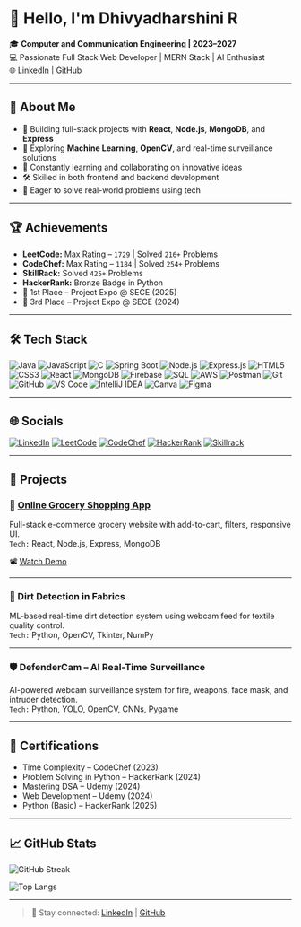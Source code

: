 # 👋 Hello, I'm Dhivyadharshini R

🎓 **Computer and Communication Engineering | 2023–2027**  
💻 Passionate Full Stack Web Developer | MERN Stack | AI Enthusiast  
🌐 [LinkedIn](https://www.linkedin.com/in/dhivyadharshini8) | [GitHub](https://github.com/dhivyadharshini15102005)

---

## 🌟 About Me

- 🔭 Building full-stack projects with **React**, **Node.js**, **MongoDB**, and **Express**
- 🤖 Exploring **Machine Learning**, **OpenCV**, and real-time surveillance solutions
- 🌱 Constantly learning and collaborating on innovative ideas
- 🛠 Skilled in both frontend and backend development
- 🎯 Eager to solve real-world problems using tech

---

## 🏆 Achievements

- **LeetCode:** Max Rating – `1729` | Solved `216+` Problems  
- **CodeChef:** Max Rating – `1184` | Solved `254+` Problems  
- **SkillRack:** Solved `425+` Problems  
- **HackerRank:** Bronze Badge in Python  
- 🥇 1st Place – Project Expo @ SECE (2025)  
- 🥉 3rd Place – Project Expo @ SECE (2024)

---

## 🛠️ Tech Stack
![Java](https://img.shields.io/badge/Java-%23ED8B00.svg?style=for-the-badge&logo=java&logoColor=white)
![JavaScript](https://img.shields.io/badge/JavaScript-%23F7DF1E.svg?style=for-the-badge&logo=javascript&logoColor=black)
![C](https://img.shields.io/badge/C-%2300599C.svg?style=for-the-badge&logo=c&logoColor=white)
![Spring Boot](https://img.shields.io/badge/Spring%20Boot-%236DB33F.svg?style=for-the-badge&logo=spring-boot&logoColor=white)
![Node.js](https://img.shields.io/badge/Node.js-%23339933.svg?style=for-the-badge&logo=node.js&logoColor=white)
![Express.js](https://img.shields.io/badge/Express.js-%23000000.svg?style=for-the-badge&logo=express&logoColor=white)
![HTML5](https://img.shields.io/badge/HTML5-%23E34F26.svg?style=for-the-badge&logo=html5&logoColor=white)
![CSS3](https://img.shields.io/badge/CSS3-%231572B6.svg?style=for-the-badge&logo=css3&logoColor=white)
![React](https://img.shields.io/badge/React-%2361DAFB.svg?style=for-the-badge&logo=react&logoColor=black)
![MongoDB](https://img.shields.io/badge/MongoDB-%2347A248.svg?style=for-the-badge&logo=mongodb&logoColor=white)
![Firebase](https://img.shields.io/badge/Firebase-%23FFCA28.svg?style=for-the-badge&logo=firebase&logoColor=black)
![SQL](https://img.shields.io/badge/SQL-%2300758F.svg?style=for-the-badge&logo=postgresql&logoColor=white)
![AWS](https://img.shields.io/badge/AWS-%23FF9900.svg?style=for-the-badge&logo=amazonaws&logoColor=white)
![Postman](https://img.shields.io/badge/Postman-%23FF6C37.svg?style=for-the-badge&logo=postman&logoColor=white)
![Git](https://img.shields.io/badge/Git-%23F05032.svg?style=for-the-badge&logo=git&logoColor=white)
![GitHub](https://img.shields.io/badge/GitHub-%23121011.svg?style=for-the-badge&logo=github&logoColor=white)
![VS Code](https://img.shields.io/badge/VSCode-%23007ACC.svg?style=for-the-badge&logo=visual-studio-code&logoColor=white)
![IntelliJ IDEA](https://img.shields.io/badge/IntelliJIDEA-%23000000.svg?style=for-the-badge&logo=intellijidea&logoColor=white)
![Canva](https://img.shields.io/badge/Canva-%2300C4CC.svg?style=for-the-badge&logo=canva&logoColor=white)
![Figma](https://img.shields.io/badge/Figma-%23F24E1E.svg?style=for-the-badge&logo=figma&logoColor=white)


---
## 🌐 Socials

[![LinkedIn](https://img.shields.io/badge/LinkedIn-%230A66C2.svg?style=for-the-badge&logo=linkedin&logoColor=white)](https://www.linkedin.com/in/dhivyadharshini8)
[![LeetCode](https://img.shields.io/badge/LeetCode-%23FFA116.svg?style=for-the-badge&logo=leetcode&logoColor=black)](https://leetcode.com/u/23CCE012/)
[![CodeChef](https://img.shields.io/badge/CodeChef-%234A4A4A.svg?style=for-the-badge&logo=codechef&logoColor=white)](https://www.codechef.com/users/dhivya89)
[![HackerRank](https://img.shields.io/badge/HackerRank-%232EC866.svg?style=for-the-badge&logo=hackerrank&logoColor=white)](https://www.hackerrank.com/profile/dhivyadharshin79)
[![Skillrack](https://img.shields.io/badge/Skillrack-%2318C964.svg?style=for-the-badge&logo=codeforces&logoColor=white)](http://www.skillrack.com/profile/484030/ac0238b984304f59119ae771a92373a395a9eb63)

---

## 📁 Projects

### 🛒 [Online Grocery Shopping App](https://github.com/dhivyadharshini15102005/groceryfrontend)
Full-stack e-commerce grocery website with add-to-cart, filters, responsive UI.  
`Tech:` React, Node.js, Express, MongoDB

📽️ [Watch Demo](https://drive.google.com/file/d/1onZfuDxozUo23XFyzwZcD9Jaxs65cdFE/view?usp=sharing)

---

### 🧠 Dirt Detection in Fabrics
ML-based real-time dirt detection system using webcam feed for textile quality control.  
`Tech:` Python, OpenCV, Tkinter, NumPy

---

### 🛡️ DefenderCam – AI Real-Time Surveillance
AI-powered webcam surveillance system for fire, weapons, face mask, and intruder detection.  
`Tech:` Python, YOLO, OpenCV, CNNs, Pygame

---

## 📜 Certifications

- Time Complexity – CodeChef (2023)  
- Problem Solving in Python – HackerRank (2024)  
- Mastering DSA – Udemy (2024)  
- Web Development – Udemy (2024)  
- Python (Basic) – HackerRank (2025)

---

## 📈 GitHub Stats

![GitHub Streak](https://streak-stats.demolab.com?user=dhivyadharshini15102005&theme=tokyonight&hide_border=true)

![Top Langs](https://github-readme-stats.vercel.app/api/top-langs/?username=dhivyadharshini15102005&layout=compact&theme=tokyonight)

---

> 🔗 Stay connected: [LinkedIn](https://www.linkedin.com/in/dhivyadharshini8) | [GitHub](https://github.com/dhivyadharshini15102005)



